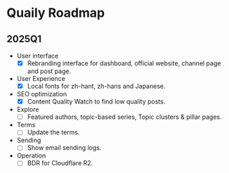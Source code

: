 # Quaily Roadmap

## 2025Q1

- User interface
  - [x] Rebranding interface for dashboard, official website, channel page and post page.
- User Experience
  - [x] Local fonts for zh-hant, zh-hans and Japanese.
- SEO optimization
  - [x] Content Quality Watch to find low quality posts.
- Explore
  - [ ] Featured authors, topic-based series, Topic clusters & pillar pages.
- Terms
  - [ ] Update the terms.
- Sending
  - [ ] Show email sending logs.
- Operation
  - [ ] BDR for Cloudflare R2.
